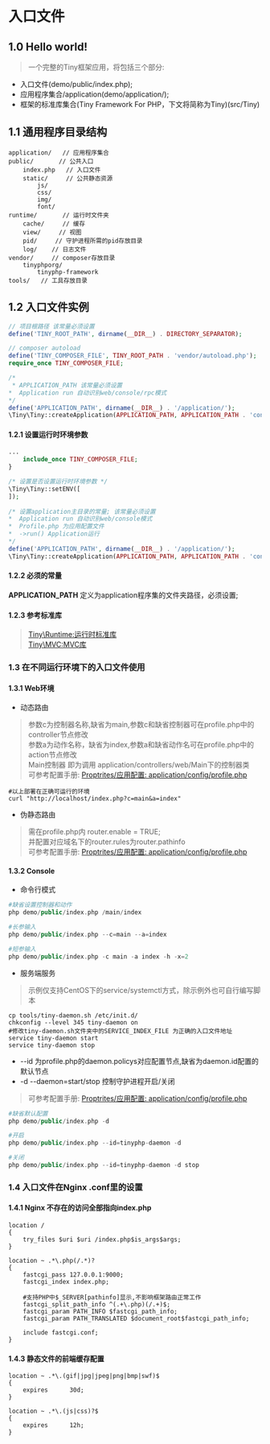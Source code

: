 入口文件
====

1.0 Hello world!
----

> 一个完整的Tiny框架应用，将包括三个部分:   
* 入口文件(demo/public/index.php);   
* 应用程序集合/application(demo/application/);   
* 框架的标准库集合(Tiny Framework For PHP，下文将简称为Tiny)(src/Tiny)    


1.1 通用程序目录结构
----

```
application/   // 应用程序集合
public/       // 公共入口
    index.php   // 入口文件
    static/     // 公共静态资源
        js/
        css/
        img/
        font/
runtime/       // 运行时文件夹
    cache/     // 缓存
    view/     // 视图
    pid/     // 守护进程所需的pid存放目录
    log/    // 日志文件
vendor/     // composer存放目录
    tinyphporg/
        tinyphp-framework
tools/   // 工具存放目录
```
1.2 入口文件实例
----
```php
// 项目根路径 该常量必须设置
define('TINY_ROOT_PATH', dirname(__DIR__) . DIRECTORY_SEPARATOR);

// composer autoload
define('TINY_COMPOSER_FILE', TINY_ROOT_PATH . 'vendor/autoload.php');
require_once TINY_COMPOSER_FILE;

/* 
 * APPLICATION_PATH 该常量必须设置
*  Application run 自动识别web/console/rpc模式
*/
define('APPLICATION_PATH', dirname(__DIR__) . '/application/');
\Tiny\Tiny::createApplication(APPLICATION_PATH, APPLICATION_PATH . 'config/profile.php')->run();
```

#### 1.2.1 设置运行时环境参数  
```php
...
    include_once TINY_COMPOSER_FILE;
}

/* 设置是否设置运行时环境参数 */
\Tiny\Tiny::setENV([
]);
 
/* 设置application主目录的常量; 该常量必须设置 
*  Application run 自动识别web/console模式
*  Profile.php 为应用配置文件
*  ->run() Application运行
*/
define('APPLICATION_PATH', dirname(__DIR__) . '/application/');
\Tiny\Tiny::createApplication(APPLICATION_PATH, APPLICATION_PATH . 'config/profile.php')->run();
```


#### 1.2.2 必须的常量
<b>APPLICATION_PATH</b> 定义为application程序集的文件夹路径，必须设置;

#### 1.2.3 参考标准库
> [Tiny\Runtime:运行时标准库](https://github.com/tinyphporg/tinyphp/blob/master/docs/lib/runtime.md)  
> [Tiny\MVC:MVC库](https://github.com/tinyphporg/tinyphp/blob/master/docs/lib/mvc.md)  


### 1.3 在不同运行环境下的入口文件使用

#### 1.3.1 Web环境
* 动态路由  
> 参数c为控制器名称,缺省为main,参数c和缺省控制器可在profile.php中的controller节点修改   
> 参数a为动作名称，缺省为index,参数a和缺省动作名可在profile.php中的action节点修改   
> Main控制器 即为调用 application/controllers/web/Main下的控制器类   
> 可参考配置手册: [Proptrites/应用配置: application/config/profile.php](https://github.com/tinyphporg/tinyphp/blob/master/docs/manual/profile.md)   
```shell
#以上部署在正确可运行的环境
curl "http://localhost/index.php?c=main&a=index"
```

* 伪静态路由   
> 需在profile.php内 router.enable  = TRUE;   
> 并配置对应域名下的router.rules为router.pathinfo   
> 可参考配置手册: [Proptrites/应用配置: application/config/profile.php](https://github.com/tinyphporg/tinyphp/blob/master/docs/manual/profile.md)    



#### 1.3.2 Console
* 命令行模式
```php
#缺省设置控制器和动作
php demo/public/index.php /main/index

#长参输入
php demo/public/index.php --c=main --a=index

#短参输入 
php demo/public/index.php -c main -a index -h -x=2
```


* 服务端服务  
> 示例仅支持CentOS下的service/systemctl方式，除示例外也可自行编写脚本
```shell
cp tools/tiny-daemon.sh /etc/init.d/
chkconfig --level 345 tiny-daemon on
#修改tiny-daemon.sh文件夹中的SERVICE_INDEX_FILE 为正确的入口文件地址
service tiny-daemon start
service tiny-daemon stop
````
* --id 为profile.php的daemon.policys对应配置节点,缺省为daemon.id配置的默认节点 
* -d --daemon=start/stop 控制守护进程开启/关闭
> 可参考配置手册: [Proptrites/应用配置: application/config/profile.php](https://github.com/tinyphporg/tinyphp/blob/master/docs/manual/profile.md) 
```php
#缺省默认配置
php demo/public/index.php -d

#开启
php demo/public/index.php --id=tinyphp-daemon -d

#关闭
php demo/public/index.php --id=tinyphp-daemon -d stop

```
### 1.4 入口文件在Nginx .conf里的设置

#### 1.4.1 Nginx 不存在的访问全部指向index.php
```
location /
{
    try_files $uri $uri /index.php$is_args$args;
}

location ~ .*\.php(/.*)?
{
    fastcgi_pass 127.0.0.1:9000;
    fastcgi_index index.php;
    
    #支持PHP中$_SERVER[pathinfo]显示,不影响框架路由正常工作
    fastcgi_split_path_info ^(.+\.php)(/.+)$; 
    fastcgi_param PATH_INFO $fastcgi_path_info; 
    fastcgi_param PATH_TRANSLATED $document_root$fastcgi_path_info;    
    
    include fastcgi.conf;
}

```


#### 1.4.3 静态文件的前端缓存配置
```
location ~ .*\.(gif|jpg|jpeg|png|bmp|swf)$
{
    expires      30d;
}

location ~ .*\.(js|css)?$
{
    expires      12h;
}
```
